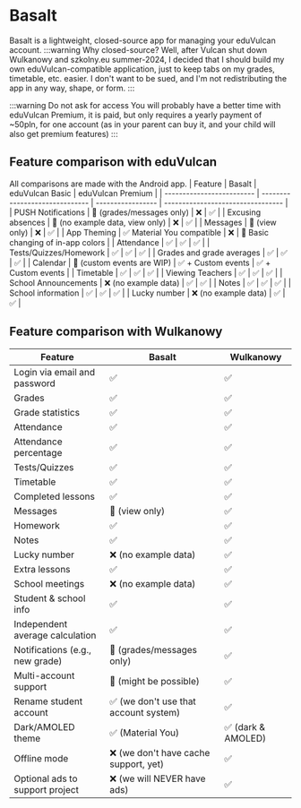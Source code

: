 # Basalt

Basalt is a lightweight, closed-source app for managing your eduVulcan account.
:::warning Why closed-source?
Well, after Vulcan shut down Wulkanowy and szkolny.eu summer-2024, I decided that I should build my own eduVulcan-compatible application, just to keep tabs on my grades, timetable, etc. easier. I don't want to be sued, and I'm not redistributing the app in any way, shape, or form.
:::

:::warning Do not ask for access
You will probably have a better time with eduVulcan Premium, it is paid, but only requires a yearly payment of ~50pln, for one account (as in your parent can buy it, and your child will also get premium features)
:::

## Feature comparison with eduVulcan
All comparisons are made with the Android app.
| Feature                   | Basalt                         | eduVulcan Basic   | eduVulcan Premium                 |
| ------------------------- | ------------------------------ | ----------------- | --------------------------------- |
| PUSH Notifications        | 🚧 (grades/messages only)       | ❌                 | ✅                                 |
| Excusing absences         | 🚧 (no example data, view only) | ❌                 | ✅                                 |
| Messages                  | 🚧 (view only)                  | ❌                 | ✅                                 |
| App Theming               | ✅ Material You compatible      | ❌                 | 🚧 Basic changing of in-app colors |
| Attendance                | ✅                              | ✅                 | ✅                                 |
| Tests/Quizzes/Homework    | ✅                              | ✅                 | ✅                                 |
| Grades and grade averages | ✅                              | ✅                 | ✅                                 |
| Calendar                  | 🚧 (custom events are WIP)      | ✅ + Custom events | ✅ + Custom events                 |
| Timetable                 | ✅                              | ✅                 | ✅                                 |
| Viewing Teachers          | ✅                              | ✅                 | ✅                                 |
| School Announcements      | ❌ (no example data)            | ✅                 | ✅                                 |
| Notes                     | ✅                              | ✅                 | ✅                                 |
| School information        | ✅                              | ✅                 | ✅                                 |
| Lucky number              | ❌ (no example data)            | ✅                 | ✅                                 |

## Feature comparison with Wulkanowy
| Feature                         | Basalt                               | Wulkanowy         |
| ------------------------------- | ------------------------------------ | ----------------- |
| Login via email and password    | ✅                                    | ✅                 |
| Grades                          | ✅                                    | ✅                 |
| Grade statistics                | ✅                                    | ✅                 |
| Attendance                      | ✅                                    | ✅                 |
| Attendance percentage           | ✅                                    | ✅                 |
| Tests/Quizzes                   | ✅                                    | ✅                 |
| Timetable                       | ✅                                    | ✅                 |
| Completed lessons               | ✅                                    | ✅                 |
| Messages                        | 🚧 (view only)                        | ✅                 |
| Homework                        | ✅                                    | ✅                 |
| Notes                           | ✅                                    | ✅                 |
| Lucky number                    | ❌ (no example data)                  | ✅                 |
| Extra lessons                   | ✅                                    | ✅                 |
| School meetings                 | ❌ (no example data)                  | ✅                 |
| Student & school info           | ✅                                    | ✅                 |
| Independent average calculation | ✅                                    | ✅                 |
| Notifications (e.g., new grade) | 🚧 (grades/messages only)             | ✅                 |
| Multi-account support           | 🚧 (might be possible)                | ✅                 |
| Rename student account          | ✅ (we don't use that account system) | ✅                 |
| Dark/AMOLED theme               | ✅ (Material You)                     | ✅ (dark & AMOLED) |
| Offline mode                    | ❌ (we don't have cache support, yet) | ✅                 |
| Optional ads to support project | ❌ (we will NEVER have ads)           | ✅                 |